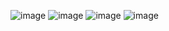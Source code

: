 ![image](https://github.com/user-attachments/assets/0ded6bf1-8a48-4583-955b-c053df89f465)
![image](https://github.com/user-attachments/assets/cee92b3f-92a2-4e99-ad68-6dbebcebf951)
![image](https://github.com/user-attachments/assets/e08b0cf2-3507-4688-9c83-9f50b426f9f3)
![image](https://github.com/user-attachments/assets/efb8bc5d-5b1c-4e4c-aac2-1185e051d3c7)
